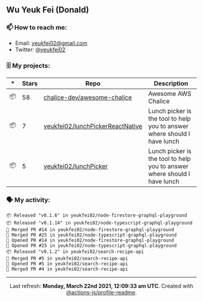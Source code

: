 ## Wu Yeuk Fei (Donald)

### 📫 How to reach me:

- Email: [yeukfei02@gmail.com](yeukfei02@gmail.com)
- Twitter: [@yeukfei02](https://twitter.com/yeukfei02)

### 🗄 My projects:

|*|Stars|Repo|Description|
|---|---|---|---|
| 📦 | 58 | [chalice-dev/awesome-chalice](https://github.com/chalice-dev/awesome-chalice) | Awesome AWS Chalice |
| 📦 | 7 | [yeukfei02/lunchPickerReactNative](https://github.com/yeukfei02/lunchPickerReactNative) | Lunch picker is the tool to help you to answer where should I have lunch |
| 📦 | 5 | [yeukfei02/lunchPicker](https://github.com/yeukfei02/lunchPicker) | Lunch picker is the tool to help you to answer where should I have lunch |

### 🗣 My activity:

```
📦 Released "v0.1.6" in yeukfei02/node-firestore-graphql-playground
📦 Released "v0.1.14" in yeukfei02/node-typescript-graphql-playground
🎉 Merged PR #14 in yeukfei02/node-firestore-graphql-playground
🎉 Merged PR #25 in yeukfei02/node-typescript-graphql-playground
💪 Opened PR #14 in yeukfei02/node-firestore-graphql-playground
💪 Opened PR #25 in yeukfei02/node-typescript-graphql-playground
📦 Released "v0.1.2" in yeukfei02/search-recipe-api
🎉 Merged PR #5 in yeukfei02/search-recipe-api
💪 Opened PR #5 in yeukfei02/search-recipe-api
🎉 Merged PR #4 in yeukfei02/search-recipe-api
```

<!-- <img src="https://github-readme-stats.vercel.app/api?username=yeukfei02&show_icons=true&count_private=true&theme=radical" />

<img src="https://github-readme-stats.vercel.app/api/top-langs/?username=yeukfei02&theme=radical" /> -->

---

<p align="center">Last refresh: <b>Monday, March 22nd 2021, 12:09:33 am UTC</b>. Created with <a href=https://github.com/marketplace/actions/profile-readme>@actions-js/profile-readme</a>.</p>
